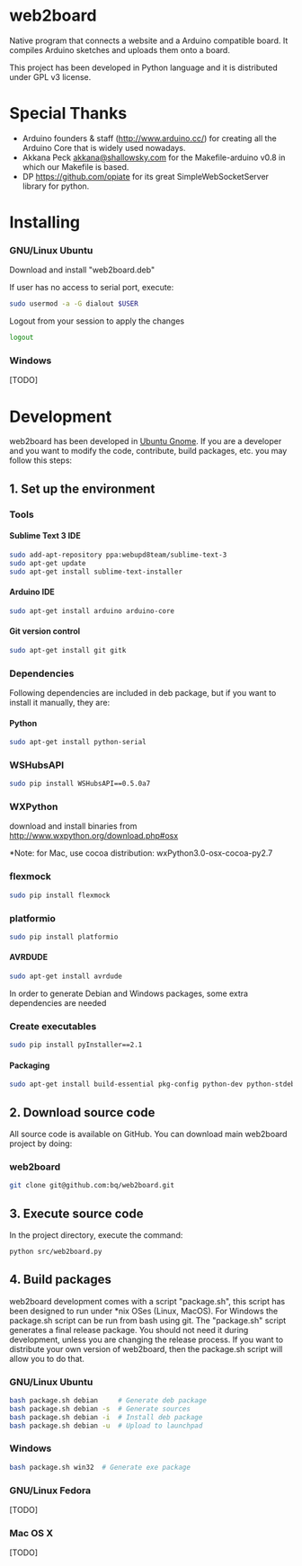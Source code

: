 # web2board
Native program that connects a website and a Arduino compatible board. It compiles Arduino sketches and uploads them onto a board.


This project has been developed in Python language and it is distributed under GPL v3 license.


Special Thanks
======================

* Arduino founders & staff (http://www.arduino.cc/) for creating all the Arduino Core that is widely used nowadays.
* Akkana Peck <akkana@shallowsky.com> for the Makefile-arduino v0.8 in which our Makefile is based.
* DP <https://github.com/opiate> for its great SimpleWebSocketServer library for python.


# Installing

### GNU/Linux Ubuntu

Download and install "web2board.deb"

If user has no access to serial port, execute:

```bash
sudo usermod -a -G dialout $USER
```

Logout from your session to apply the changes

```bash
logout
```

### Windows

[TODO]


# Development

web2board has been developed in [Ubuntu Gnome](http://ubuntugnome.org/). If you are a developer and you want to modify the code, contribute, build packages, etc. you may follow this steps:

## 1. Set up the environment

### Tools

#### Sublime Text 3 IDE
```bash
sudo add-apt-repository ppa:webupd8team/sublime-text-3
sudo apt-get update
sudo apt-get install sublime-text-installer
```

#### Arduino IDE
```bash
sudo apt-get install arduino arduino-core
```

#### Git version control
```bash
sudo apt-get install git gitk
```

### Dependencies

Following dependencies are included in deb package, but if you want to install it manually, they are:

#### Python
```bash
sudo apt-get install python-serial 
```

### WSHubsAPI
```bash
sudo pip install WSHubsAPI==0.5.0a7
```

### WXPython
download and install binaries from http://www.wxpython.org/download.php#osx

*Note: for Mac, use cocoa distribution: wxPython3.0-osx-cocoa-py2.7

### flexmock
```bash
sudo pip install flexmock
```

### platformio
```bash
sudo pip install platformio
```

#### AVRDUDE
```bash
sudo apt-get install avrdude
```

In order to generate Debian and Windows packages, some extra dependencies are needed

### Create executables
```bash
sudo pip install pyInstaller==2.1
```

#### Packaging
```bash
sudo apt-get install build-essential pkg-config python-dev python-stdeb p7zip-full curl nsis
```

## 2. Download source code

All source code is available on GitHub. You can download main web2board project by doing:

### web2board

```bash
git clone git@github.com:bq/web2board.git
```

## 3. Execute source code

In the project directory, execute the command:

```bash
python src/web2board.py
```

## 4. Build packages

web2board development comes with a script "package.sh", this script has been designed to run under *nix OSes (Linux, MacOS). For Windows the package.sh script can be run from bash using git.
The "package.sh" script generates a final release package. You should not need it during development, unless you are changing the release process. If you want to distribute your own version of web2board, then the package.sh script will allow you to do that.

### GNU/Linux Ubuntu
```bash
bash package.sh debian     # Generate deb package
bash package.sh debian -s  # Generate sources
bash package.sh debian -i  # Install deb package
bash package.sh debian -u  # Upload to launchpad
```

### Windows
```bash
bash package.sh win32  # Generate exe package
```

### GNU/Linux Fedora

[TODO]

### Mac OS X

[TODO]
